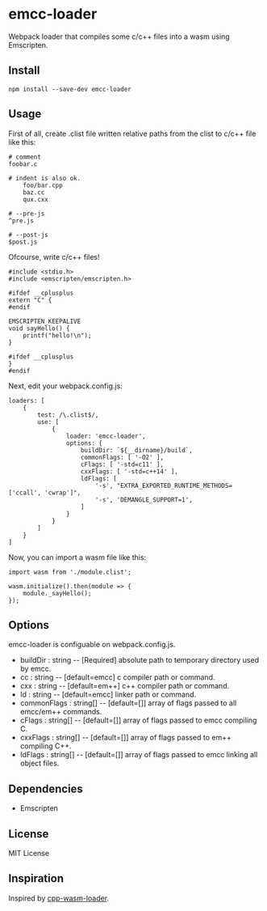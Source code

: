 # emcc-loader
Webpack loader that compiles some c/c++ files into a wasm using Emscripten.

## Install

```
npm install --save-dev emcc-loader
```

## Usage
First of all, create .clist file written relative paths from the clist to c/c++ file like this:

```
# comment
foobar.c

# indent is also ok.
    foo/bar.cpp
    baz.cc
    qux.cxx

# --pre-js
^pre.js

# --post-js
$post.js
```

Ofcourse, write c/c++ files!

```
#include <stdio.h>
#include <emscripten/emscripten.h>

#ifdef __cplusplus
extern "C" {
#endif

EMSCRIPTEN_KEEPALIVE
void sayHello() {
	printf("hello!\n");
}

#ifdef __cplusplus
}
#endif
```

Next, edit your webpack.config.js:

```
loaders: [
    {
        test: /\.clist$/,
        use: [
            {
                loader: 'emcc-loader',
                options: {
                    buildDir: `${__dirname}/build`,
                    commonFlags: [ '-O2' ],
                    cFlags: [ '-std=c11' ],
                    cxxFlags: [ '-std=c++14' ],
                    ldFlags: [
                        '-s', "EXTRA_EXPORTED_RUNTIME_METHODS=['ccall', 'cwrap']",
                        '-s', 'DEMANGLE_SUPPORT=1',
                    ]
                }
            }
        ]
    }
]
```

Now, you can import a wasm file like this:

```
import wasm from './module.clist';

wasm.initialize().then(module => {
	module._sayHello();
});
```

## Options
emcc-loader is configuable on webpack.config.js.

- buildDir : string
-- [Required] absolute path to temporary directory used by emcc.
- cc : string
-- [default=emcc] c compiler path or command.
- cxx : string
-- [default=em++] c++ compiler path or command.
- ld : string
-- [default=emcc] linker path or command.
- commonFlags : string[]
-- [default=[]] array of flags passed to all emcc/em++ commands.
- cFlags : string[]
-- [default=[]] array of flags passed to emcc compiling C.
- cxxFlags : string[]
-- [default=[]] array of flags passed to em++ compiling C++.
- ldFlags : string[]
-- [default=[]] array of flags passed to emcc linking all object files.

## Dependencies
- Emscripten

## License
MIT License

## Inspiration
Inspired by [cpp-wasm-loader](https://github.com/kobzol/cpp-wasm-loader).
